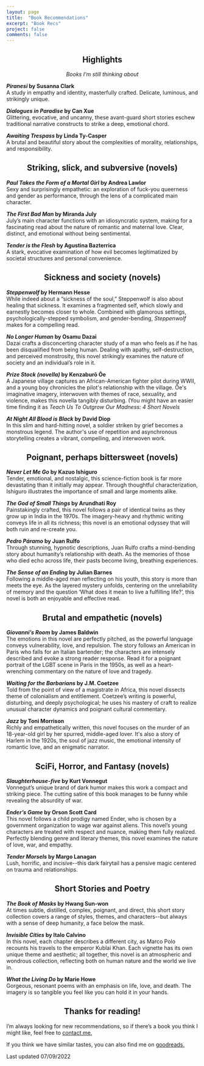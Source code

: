 ```yaml
---
layout: page
title:  "Book Recommendations"
excerpt: "Book Recs"
project: false
comments: false
---
```

<h2><center>Highlights</center></h2>
<center><i>Books I'm still thinking about</i></center>

<b><i>Piranesi</i> by Susanna Clark</b>  
A study in empathy and identity, masterfully crafted. Delicate, luminous, and strikingly unique.

<b><i>Dialogues in Paradise</i> by Can Xue</b>  
Glittering, evocative, and uncanny, these avant-guard short stories eschew traditional narrative constructs to strike a deep, emotional chord.

<b><i>Awaiting Trespass</i> by Linda Ty-Casper </b>  
A brutal and beautiful story about the complexities of morality, relationships, and responsibility.

<h2><center>Striking, slick, and subversive (novels) </center></h2>

<b><i>Paul Takes the Form of a Mortal Girl</i> by Andrea Lawlor</b>  
Sexy and surprisingly empathetic: an exploration of fuck-you queerness and gender as performance, through the lens of a complicated main character.  

<b><i>The First Bad Man</i> by Miranda July</b>  
July’s main character functions with an idiosyncratic system, making for a fascinating read about the nature of romantic and maternal love. Clear, distinct, and emotional without being sentimental.  

<b><i>Tender is the Flesh</i> by Agustina Bazterrica </b>  
A stark, evocative examination of how evil becomes legitimatized by societal structures and personal convenience.

<h2><center>Sickness and society (novels)</center></h2>

<b><i>Steppenwolf</i> by Hermann Hesse</b>  
While indeed about a “sickness of the soul,” Steppenwolf is also about healing that sickness. It examines a fragmented self, which slowly and earnestly becomes closer to whole. Combined with glamorous settings, psychologically-stepped symbolism, and gender-bending, <i>Steppenwolf</i> makes for a compelling read. 

<b><i>No Longer Human</i> by Osamu Dazai</b>  
Dazai crafts a disconcerting character study of a man who feels as if he has been disqualified from being human. Dealing with apathy, self-destruction, and perceived monstrosity, this novel strikingly examines the nature of society and an individual’s role in it.

<b><i>Prize Stock (novella)</i> by Kenzaburō Ōe</b>  
A Japanese village captures an African-American fighter pilot during WWII, and a young boy chronicles the pilot's relationship with the village. Ōe's imaginative imagery, interwoven with themes of race, sexuality, and violence, makes this novella tangibly disturbing. (You might have an easier time finding it as <i>Teach Us To Outgrow Our Madness: 4 Short Novels</i> 

<b><i>At Night All Blood is Black</i> by David Diop</b>  
In this slim and hard-hitting novel, a soldier striken by grief becomes a monstrous legend. The author's use of repetition and asynchronous storytelling creates a vibrant, compelling, and interwoven work.

<h2><center>Poignant, perhaps bittersweet (novels)</center></h2>

<b><i>Never Let Me Go</i> by Kazuo Ishiguro</b>  
Tender, emotional, and nostalgic, this science-fiction book is far more devastating than it initially may appear. Through thoughtful characterization, Ishiguro illustrates the importance of small and large moments alike.  

<b><i>The God of Small Things</i> by Arundhati Roy</b>  
Painstakingly crafted, this novel follows a pair of identical twins as they grow up in India in the 1970s. The imagery-heavy and rhythmic writing conveys life in all its richness; this novel is an emotional odyssey that will both ruin and re-create you.  

<b><i>Pedro Páramo</i> by Juan Rulfo</b>  
Through stunning, hypnotic descriptions, Juan Rulfo crafts a mind-bending story about humanity’s relationship with death. As the memories of those who died echo across life, their pasts become living, breathing experiences.  

<b><i>The Sense of an Ending</i> by Julian Barnes</b>  
Following a middle-aged man reflecting on his youth, this story is more than meets the eye. As the layered mystery unfolds, centering on the unreliability of memory and the question ‘What does it mean to live a fulfilling life?’, this novel is both an enjoyable and effective read.  

<h2><center>Brutal and empathetic (novels)</center></h2>

<b><i>Giovanni’s Room</i> by James Baldwin</b>  
The emotions in this novel are perfectly pitched, as the powerful language conveys vulnerability, love, and repulsion. The story follows an American in Paris who falls for an Italian bartender; the characters are intensely described and evoke a strong reader response. Read it for a poignant portrait of the LGBT scene in Paris in the 1950s, as well as a heart-wrenching commentary on the nature of love and tragedy. 

<b><i>Waiting for the Barbarians</i> by J.M. Coetzee</b>  
Told from the point of view of a magistrate in Africa, this novel dissects theme of colonialism and entitlement. Coetzee’s writing is powerful, disturbing, and deeply psychological; he uses his mastery of craft to realize unusual character dynamics and poignant cultural commentary.   

<b><i>Jazz</i> by Toni Morrison</b>  
Richly and empathetically written, this novel focuses on the murder of an 18-year-old girl by her spurred, middle-aged lover. It's also a story of Harlem in the 1920s, the soul of jazz music, the emotional intensity of romantic love, and an enigmatic narrator.    

<h2><center>SciFi, Horror, and Fantasy (novels) </center></h2>

<b><i>Slaughterhouse-five</i> by Kurt Vonnegut</b>  
Vonnegut’s unique brand of dark humor makes this work a compact and striking piece. The cutting satire of this book manages to be funny while revealing the absurdity of war.  

<b><i>Ender’s Game</i> by Orson Scott Card</b>  
This novel follows a child prodigy named Ender, who is chosen by a government organization to wage war against aliens. This novel’s young characters are treated with respect and nuance, making them fully realized. Perfectly blending genre and literary themes, this novel examines the nature of love, war, and empathy.  

<b><i>Tender Morsels</i> by Margo Lanagan</b>  
Lush, horrific, and incisive--this dark fairytail has a pensive magic centered on trauma and relationships.

<h2><center>Short Stories and Poetry</center></h2>

<b><i>The Book of Masks</i> by Hwang Sun-won</b>  
At times subtle, distilled, complex, poignant, and direct, this short story collection covers a range of styles, themes, and characters--but always with a sense of deep humanity, a face below the mask.  

<b><i>Invisible Cities</i> by Italo Calvino</b>  
In this novel, each chapter describes a different city, as Marco Polo recounts his travels to the emperor Kublai Khan. Each vignette has its own unique theme and aesthetic; all together, this novel is an atmospheric and wondrous collection, reflecting both on human nature and the world we live in.  

<b><i>What the Living Do</i> by Marie Howe</b>  
Gorgeous, resonant poems with an emphasis on life, love, and death. The imagery is so tangible you feel like you can hold it in your hands.

<h2><center>Thanks for reading!</center></h2>

I’m always looking for new recommendations, so if there’s a book you think I might like, feel free to [contact me.](https://ddykiel.github.io/reach-out/)  

If you think we have similar tastes, you can also find me on [goodreads.](https://www.goodreads.com/user/show/18402070-daniel)

Last updated 07/09/2022
